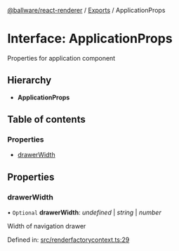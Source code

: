 [@ballware/react-renderer](../README.md) / [Exports](../modules.md) / ApplicationProps

# Interface: ApplicationProps

Properties for application component

## Hierarchy

* **ApplicationProps**

## Table of contents

### Properties

- [drawerWidth](applicationprops.md#drawerwidth)

## Properties

### drawerWidth

• `Optional` **drawerWidth**: *undefined* \| *string* \| *number*

Width of navigation drawer

Defined in: [src/renderfactorycontext.ts:29](https://github.com/frankball/ballware-react-renderer/blob/762165e/src/renderfactorycontext.ts#L29)
